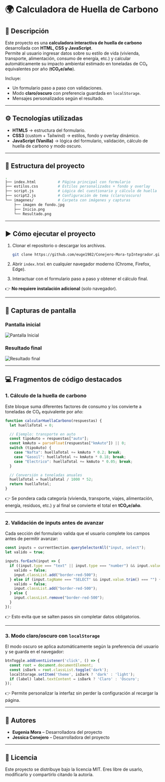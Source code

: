 # 🌍 Calculadora de Huella de Carbono

## 📌 Descripción  
Este proyecto es una **calculadora interactiva de huella de carbono** desarrollada con **HTML, CSS y JavaScript**.  
Permite al usuario ingresar datos sobre su estilo de vida (vivienda, transporte, alimentación, consumo de energía, etc.) y calcular automáticamente su impacto ambiental estimado en toneladas de CO₂ equivalentes por año (**tCO₂e/año**).  

Incluye:  
- Un formulario paso a paso con validaciones.  
- Modo **claro/oscuro** con preferencia guardada en `localStorage`.  
- Mensajes personalizados según el resultado.  

---

## ⚙️ Tecnologías utilizadas  
- **HTML5** → estructura del formulario.  
- **CSS3** (custom + Tailwind) → estilos, fondo y overlay dinámico.  
- **JavaScript (Vanilla)** → lógica del formulario, validación, cálculo de huella de carbono y modo oscuro.  

---

## 📂 Estructura del proyecto  
```bash
.
├── index.html          # Página principal con formulario
├── estilos.css         # Estilos personalizados + fondo y overlay
├── script.js           # Lógica del cuestionario y cálculo de huella
├── script2.js          # Configuración de tema (claro/oscuro)
└── imagenes/           # Carpeta con imágenes y capturas
    ├── imagen de fondo.jpg
    ├── Inicio.png
    └── Resultado.png
````

---

## ▶️ Cómo ejecutar el proyecto

1. Clonar el repositorio o descargar los archivos.

   ```bash
   git clone https://github.com/euge1982/Conejero-Mora-tpIntegrador.git
   ```
2. Abrir `index.html` en cualquier navegador moderno (Chrome, Firefox, Edge).
3. Interactuar con el formulario paso a paso y obtener el cálculo final.

👉 **No requiere instalación adicional** (solo navegador).

---

## 📸 Capturas de pantalla

### Pantalla inicial

![Pantalla Inicial](./imagenes/Inicio.png)

### Resultado final
![Resultado final](./imagenes/Resultado.png)


---

## 💻 Fragmentos de código destacados

### 1. Cálculo de la huella de carbono

Este bloque suma diferentes factores de consumo y los convierte a toneladas de CO₂ equivalente por año:

```js
function calcularHuellaCarbono(respuestas) {
  let huellaTotal = 0;

  // Ejemplo: transporte en auto
  const tipoAuto = respuestas["auto"];
  const kmAuto = parseFloat(respuestas["kmAuto"]) || 0;
  switch (tipoAuto) {
    case "Nafta": huellaTotal += kmAuto * 0.2; break;
    case "Gasoil": huellaTotal += kmAuto * 0.18; break;
    case "Electrico": huellaTotal += kmAuto * 0.05; break;
  }

  // Conversión a toneladas anuales
  huellaTotal = huellaTotal / 1000 * 52;
  return huellaTotal;
}
```

👉 Se pondera cada categoría (vivienda, transporte, viajes, alimentación, energía, residuos, etc.) y al final se convierte el total en **tCO₂e/año**.

---

### 2. Validación de inputs antes de avanzar

Cada sección del formulario valida que el usuario complete los campos antes de permitir avanzar:

```js
const inputs = currentSection.querySelectorAll("input, select");
let valido = true;

inputs.forEach(input => {
  if ((input.type === "text" || input.type === "number") && input.value.trim() === "") {
    valido = false;
    input.classList.add("border-red-500");
  } else if (input.tagName === "SELECT" && input.value.trim() === "") {
    valido = false;
    input.classList.add("border-red-500");
  } else {
    input.classList.remove("border-red-500");
  }
});
```

👉 Esto evita que se salten pasos sin completar datos obligatorios.

---

### 3. Modo claro/oscuro con `localStorage`

El modo oscuro se aplica automáticamente según la preferencia del usuario y se guarda en el navegador:

```js
btnToggle.addEventListener('click', () => {
  const root = document.documentElement;
  const isDark = root.classList.toggle('dark');
  localStorage.setItem('theme', isDark ? 'dark' : 'light');
  if (label) label.textContent = isDark ? 'Claro' : 'Oscuro';
});
```

👉 Permite personalizar la interfaz sin perder la configuración al recargar la página.

---

## 👥 Autores

* **Eugenia Mora** – Desarrolladora del proyecto
* **Jessica Conejero** – Desarrolladora del proyecto

---

## 📜 Licencia

Este proyecto se distribuye bajo la licencia MIT.
Eres libre de usarlo, modificarlo y compartirlo citando la autoría.
